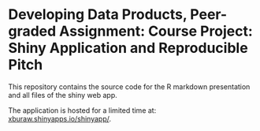 # Developing Data Products, Peer-graded Assignment: Course Project: Shiny Application and Reproducible Pitch

This repository contains the source code for the R markdown presentation and all files of the shiny web app.

The application is hosted for a limited time at: [xburaw.shinyapps.io/shinyapp/](https://xburaw.shinyapps.io/shinyapp/).